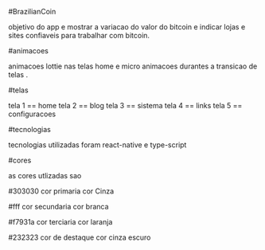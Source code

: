 #BrazilianCoin

objetivo do app e mostrar a variacao do valor do bitcoin e indicar lojas e sites confiaveis para trabalhar com bitcoin.

#animacoes 

animacoes lottie nas telas home e micro animacoes durantes a transicao de telas .

#telas 

tela 1 == home 
tela 2 == blog
tela 3 == sistema 
tela 4 == links
tela 5 == configuracoes

#tecnologias 

tecnologias utilizadas foram react-native e type-script

#cores 

as cores utlizadas sao 

#303030 cor primaria cor Cinza

#fff cor secundaria cor branca 

#f7931a cor terciaria cor laranja

#232323 cor de destaque cor cinza escuro

